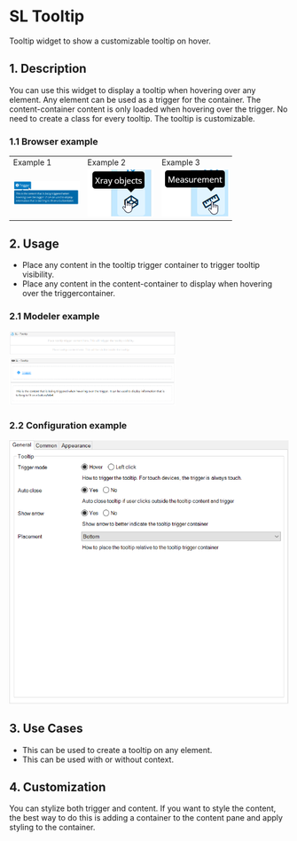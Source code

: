 # SL Tooltip

Tooltip widget to show a customizable tooltip on hover.

## 1\. Description

You can use this widget to display a tooltip when hovering over any element. Any element can be used as a trigger for the container. The content-container content is only loaded when hovering over the trigger. No need to create a class for every tooltip. The tooltip is customizable.

### 1.1 Browser example

<table><tbody><tr><td>Example 1</td><td>Example 2</td><td>Example 3</td></tr><tr><td><img src="https://raw.githubusercontent.com/simplylogicninjas/sl-widget-tooltip/main/docs/images/tooltip_browser_example.png" width="120"></td><td><img src="https://raw.githubusercontent.com/simplylogicninjas/sl-widget-tooltip/main/docs/images/tooltip_browser_example2.png" width="120"></td><td><img src="https://raw.githubusercontent.com/simplylogicninjas/sl-widget-tooltip/main/docs/images/tooltip_browser_example3.png" width="120"></td></tr></tbody></table>

## 2\. Usage

* Place any content in the tooltip trigger container to trigger tooltip visibility.
* Place any content in the content-container to display when hovering over the triggercontainer.

### 2.1 Modeler example

<img src="https://raw.githubusercontent.com/simplylogicninjas/sl-widget-tooltip/main/docs/images/tooltip_modeler_example.png" width="300">
<img src="https://raw.githubusercontent.com/simplylogicninjas/sl-widget-tooltip/main/docs/images/tooltip_modeler_example_filled.png" width="300">

### 2.2 Configuration example

<img src="https://raw.githubusercontent.com/simplylogicninjas/sl-widget-tooltip/main/docs/images/tooltip_general_tab.png" width="600">

## 3\. Use Cases

* This can be used to create a tooltip on any element.
* This can be used with or without context.

## 4\. Customization

You can stylize both trigger and content. If you want to style the content, the best way to do this is adding a container to the content pane and apply styling to the container.